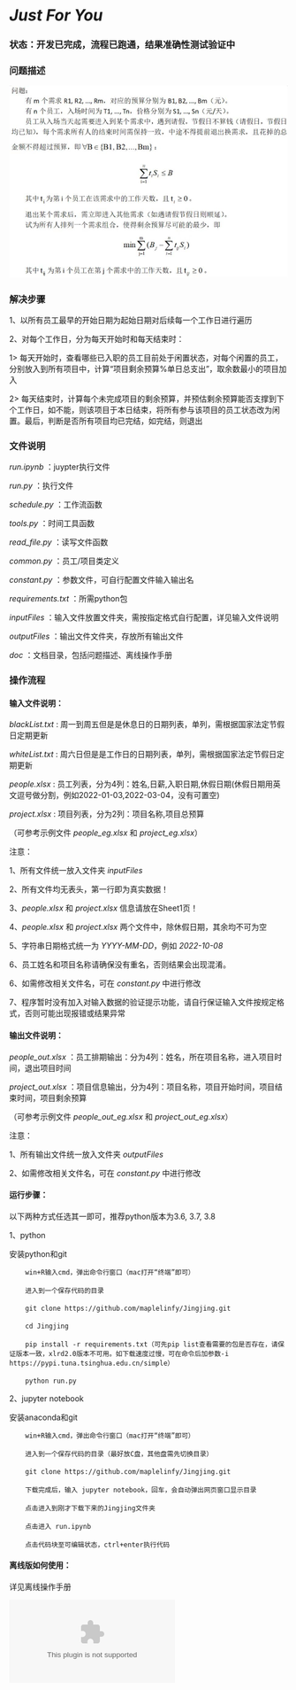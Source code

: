 
# _Just For You_

### 状态：开发已完成，流程已跑通，结果准确性测试验证中

### 问题描述

![问题描述](https://github.com/maplelinfy/Jingjing/blob/master/doc/%E9%97%AE%E9%A2%98%E6%8F%8F%E8%BF%B0.jpg)

### 解决步骤

1、以所有员工最早的开始日期为起始日期对后续每一个工作日进行遍历

2、对每个工作日，分为每天开始时和每天结束时：

1> 每天开始时，查看哪些已入职的员工目前处于闲置状态，对每个闲置的员工，分别放入到所有项目中，计算“项目剩余预算%单日总支出”，取余数最小的项目加入

2> 每天结束时，计算每个未完成项目的剩余预算，并预估剩余预算能否支撑到下个工作日，如不能，则该项目于本日结束，将所有参与该项目的员工状态改为闲置。最后，判断是否所有项目均已完结，如完结，则退出

### 文件说明

_run.ipynb_ ：juypter执行文件

_run.py_ ：执行文件

_schedule.py_ ：工作流函数

_tools.py_ ：时间工具函数

_read_file.py_ ：读写文件函数

_common.py_ ：员工/项目类定义

_constant.py_ ：参数文件，可自行配置文件输入输出名

_requirements.txt_ ：所需python包

_inputFiles_ ：输入文件放置文件夹，需按指定格式自行配置，详见输入文件说明

_outputFiles_ ：输出文件文件夹，存放所有输出文件

_doc_ ：文档目录，包括问题描述、离线操作手册

### 操作流程

#### 输入文件说明：

_blackList.txt_ : 周一到周五但是是休息日的日期列表，单列，需根据国家法定节假日定期更新

_whiteList.txt_ : 周六日但是是工作日的日期列表，单列，需根据国家法定节假日定期更新

_people.xlsx_ : 员工列表，分为4列：姓名,日薪,入职日期,休假日期(休假日期用英文逗号做分割，例如2022-01-03,2022-03-04，没有可置空)

_project.xlsx_ : 项目列表，分为2列：项目名称,项目总预算

（可参考示例文件 _people_eg.xlsx_ 和 _project_eg.xlsx_）

注意：

1、所有文件统一放入文件夹 _inputFiles_

2、所有文件均无表头，第一行即为真实数据！

3、_people.xlsx_ 和 _project.xlsx_ 信息请放在Sheet1页！

4、_people.xlsx_ 和 _project.xlsx_ 两个文件中，除休假日期，其余均不可为空

5、字符串日期格式统一为 _YYYY-MM-DD_，例如 _2022-10-08_

6、员工姓名和项目名称请确保没有重名，否则结果会出现混淆。

6、如需修改相关文件名，可在 _constant.py_ 中进行修改

7、程序暂时没有加入对输入数据的验证提示功能，请自行保证输入文件按规定格式，否则可能出现报错或结果异常

#### 输出文件说明：

_people_out.xlsx_ ：员工排期输出：分为4列：姓名，所在项目名称，进入项目时间，退出项目时间

_project_out.xlsx_ ：项目信息输出，分为4列：项目名称，项目开始时间，项目结束时间，项目剩余预算

（可参考示例文件 _people_out_eg.xlsx_ 和 _project_out_eg.xlsx_）

注意：

1、所有输出文件统一放入文件夹 _outputFiles_

2、如需修改相关文件名，可在 _constant.py_ 中进行修改

#### 运行步骤：

以下两种方式任选其一即可，推荐python版本为3.6, 3.7, 3.8

1、python

安装python和git

        win+R输入cmd，弹出命令行窗口（mac打开“终端”即可）

        进入到一个保存代码的目录

        git clone https://github.com/maplelinfy/Jingjing.git

        cd Jingjing

        pip install -r requirements.txt（可先pip list查看需要的包是否存在，请保证版本一致，xlrd2.0版本不可用。如下载速度过慢，可在命令后加参数-i https://pypi.tuna.tsinghua.edu.cn/simple）

        python run.py

2、jupyter notebook

安装anaconda和git

        win+R输入cmd，弹出命令行窗口（mac打开“终端”即可）

        进入到一个保存代码的目录（最好放C盘，其他盘需先切换目录）

        git clone https://github.com/maplelinfy/Jingjing.git

        下载完成后，输入 jupyter notebook，回车，会自动弹出网页窗口显示目录

        点击进入到刚才下载下来的Jingjing文件夹

        点击进入 run.ipynb

        点击代码块至可编辑状态，ctrl+enter执行代码

#### 离线版如何使用：

详见离线操作手册

![离线操作手册](https://github.com/maplelinfy/Jingjing/blob/master/doc/%E7%A6%BB%E7%BA%BF%E6%93%8D%E4%BD%9C%E6%89%8B%E5%86%8C.docx)
